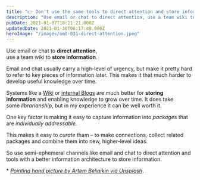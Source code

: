 ```yaml
---
title: "👉 Don't use the same tools to direct attention and store information"
description: "Use email or chat to direct attention, use a team wiki to store information. Email and chat usually carry a high-level of urgency, but make it pretty hard to refer to key pieces of information late..."
pubDate: 2021-01-07T18:21:21.000Z
updatedDate: 2021-01-30T06:17:48.000Z
heroImage: "/images/omt-031-direct-attention.jpeg"
---
```

Use email or chat to **direct attention**,  
use
a team wiki to **store information**.

Email and chat usually carry a high-level of urgency, but make
it pretty hard to refer to key pieces of information later. This
makes it that much harder to develop useful knowledge over time.

Systems like a [Wiki](https://click.convertkit-mail2.com/qduzpo3l03a7hw8634fl/dpheh0hqozzvm7sm/aHR0cHM6Ly93d3cuYXRsYXNzaWFuLmNvbS9zb2Z0d2FyZS9jb25mbHVlbmNl?ref=localhost) or [internal Blogs](https://click.convertkit-mail2.com/qduzpo3l03a7hw8634fl/e0hph7hkl9962ki8/aHR0cHM6Ly93b3JkcHJlc3MuY29tL3AyLw==?ref=localhost) are much better for **storing information** and
enabling knowledge to grow over time. It does take
some *librarianship*, but in my experience it can be well
worth it.

One key factor is making it easy to capture information
into *packages* that are *individually addressable.*

This makes it easy to *curate* tham – to make
connections, collect related packages and combine them into new,
higher-level ideas.​

So use semi-ephemeral channels like email and chat to direct
attention and tools with a better information architecture to
store information.

\*
*[Pointing hand picture by Artem Beliaikin via Unsplash](https://click.convertkit-mail2.com/qduzpo3l03a7hw8634fl/m2h7h5hoqkkv77im/aHR0cHM6Ly91bnNwbGFzaC5jb20vQGJlbGFydDg0?ref=localhost)*.

​